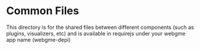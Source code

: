 # Common Files
This directory is for the shared files between different components (such as plugins, visualizers, etc) and is available in requirejs under your webgme app name (webgme-depi)
